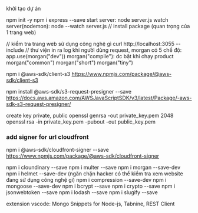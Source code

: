 khởi tạo dự án

npm init -y
npm i express --save
start server: node server.js
watch server(nodemon): node --watch server.js
// install package (quan trọng của 1 trang web)

// kiểm tra trang web sử dụng công nghệ gì
curl http://localhost:3055 --include
// thư viện in ra log khi người dùng request, 
morgan có 5 chế độ: 
app.use(morgan("dev"))
morgan("compile"): dc bật khi chạy product
morgan("common")
morgan("short")
morgan("tiny")

npm i @aws-sdk/client-s3
https://www.npmjs.com/package/@aws-sdk/client-s3

npm install @aws-sdk/s3-request-presigner --save
https://docs.aws.amazon.com/AWSJavaScriptSDK/v3/latest/Package/-aws-sdk-s3-request-presigner/

create key private, public
openssl genrsa -out private_key.pem  2048
openssl rsa -in private_key.pem -pubout -out public_key.pem

### add signer for url cloudfront
npm i @aws-sdk/cloudfront-signer --save
https://www.npmjs.com/package/@aws-sdk/cloudfront-signer

npm i cloundinary --save
npm i multer --save
npm i morgan --save-dev
npm i helmet --save-dev (ngăn chặn hacker có thể kiểm tra xem website đang sử dụng công nghệ gì)
npm i compression --save-dev
npm i mongoose --save-dev 
npm i bcrypt --save
npm i crypto --save
npm i jsonwebtoken --save
npm i lodash --save
npm i slugify --save

extension vscode: Mongo Snippets for Node-js, Tabnine, REST Client